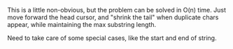 This is a little non-obvious, but the problem can be solved in O(n) time. Just move forward the head cursor, and "shrink the tail" when duplicate chars appear, while maintaining the max substring length.

Need to take care of some special cases, like the start and end of string.

